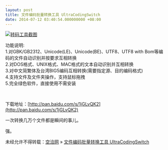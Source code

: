 ```yaml
---
layout: post
title: 文件编码批量转换工具 UltraCodingSwitch
date: 2014-07-12 03:40:54.000000000 +08:00
---
```


[![转码工具截图](http://kongqia.com/wp-content/uploads/2014/07/屏幕快照-2014-07-11-下午7.36.56-300x214.png)](http://kongqia.com/wp-content/uploads/2014/07/屏幕快照-2014-07-11-下午7.36.56.png)

功能说明:  
 1.对GBK/GB2312、Unicode(LE)、Unicode(BE)、UTF8、UTF8 with Bom等编码的文件自动识别并按要求互相转换  
 2.对DOS格式、UNIX格式、MAC格式的文本自动识别并互相转换  
 3.对中文简繁体及台湾BIG5编码互相转换(需要指定源、目的编码格式)  
 4.支持文件及文件夹操作，支持鼠标拖拽  
 5.完全绿色软件，直接使用不需安装

 

下载地址：[http://pan.baidu.com/s/1jGLvQK2](http://pan.baidu.com/s/1jGLvQK2)

一次转换几万个文件都是瞬间的事儿。

强。

未经允许不得转载：[空洽网](http://kongqia.com) » [文件编码批量转换工具 UltraCodingSwitch](http://kongqia.com/33487.html)


